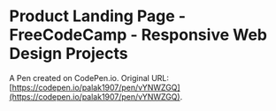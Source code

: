 # Product Landing Page - FreeCodeCamp - Responsive Web Design Projects

A Pen created on CodePen.io. Original URL: [https://codepen.io/palak1907/pen/vYNWZGQ](https://codepen.io/palak1907/pen/vYNWZGQ).


